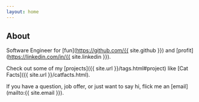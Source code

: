```yaml
---
layout: home
---
```

## About

Software Engineer for [fun](https://github.com/{{ site.github }}) and [profit](https://linkedin.com/in/{{ site.linkedin }}).

Check out some of my [projects]({{ site.url }}/tags.html#project) like [Cat Facts]({{ site.url }}/catfacts.html).

If you have a question, job offer, or just want to say hi, flick me an [email](mailto:{{ site.email }}).

